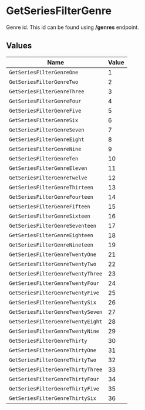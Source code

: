 # GetSeriesFilterGenre

Genre id. This id can be found using **/genres** endpoint.


## Values

| Name                              | Value                             |
| --------------------------------- | --------------------------------- |
| `GetSeriesFilterGenreOne`         | 1                                 |
| `GetSeriesFilterGenreTwo`         | 2                                 |
| `GetSeriesFilterGenreThree`       | 3                                 |
| `GetSeriesFilterGenreFour`        | 4                                 |
| `GetSeriesFilterGenreFive`        | 5                                 |
| `GetSeriesFilterGenreSix`         | 6                                 |
| `GetSeriesFilterGenreSeven`       | 7                                 |
| `GetSeriesFilterGenreEight`       | 8                                 |
| `GetSeriesFilterGenreNine`        | 9                                 |
| `GetSeriesFilterGenreTen`         | 10                                |
| `GetSeriesFilterGenreEleven`      | 11                                |
| `GetSeriesFilterGenreTwelve`      | 12                                |
| `GetSeriesFilterGenreThirteen`    | 13                                |
| `GetSeriesFilterGenreFourteen`    | 14                                |
| `GetSeriesFilterGenreFifteen`     | 15                                |
| `GetSeriesFilterGenreSixteen`     | 16                                |
| `GetSeriesFilterGenreSeventeen`   | 17                                |
| `GetSeriesFilterGenreEighteen`    | 18                                |
| `GetSeriesFilterGenreNineteen`    | 19                                |
| `GetSeriesFilterGenreTwentyOne`   | 21                                |
| `GetSeriesFilterGenreTwentyTwo`   | 22                                |
| `GetSeriesFilterGenreTwentyThree` | 23                                |
| `GetSeriesFilterGenreTwentyFour`  | 24                                |
| `GetSeriesFilterGenreTwentyFive`  | 25                                |
| `GetSeriesFilterGenreTwentySix`   | 26                                |
| `GetSeriesFilterGenreTwentySeven` | 27                                |
| `GetSeriesFilterGenreTwentyEight` | 28                                |
| `GetSeriesFilterGenreTwentyNine`  | 29                                |
| `GetSeriesFilterGenreThirty`      | 30                                |
| `GetSeriesFilterGenreThirtyOne`   | 31                                |
| `GetSeriesFilterGenreThirtyTwo`   | 32                                |
| `GetSeriesFilterGenreThirtyThree` | 33                                |
| `GetSeriesFilterGenreThirtyFour`  | 34                                |
| `GetSeriesFilterGenreThirtyFive`  | 35                                |
| `GetSeriesFilterGenreThirtySix`   | 36                                |
